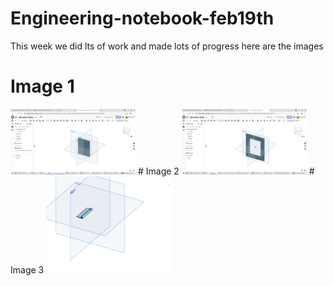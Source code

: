 # Engineering-notebook-feb19th
This week we did lts of work and made lots of progress
here are the images
# Image 1
<img src="images/no.png" alt="motaharu" width="200">
# Image 2
<img src="images/nono.png" alt="motaharu" width="200">
# Image 3
<img src="images/nonono.png" alt="motaharu" width="200">
